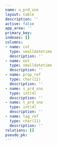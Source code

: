 ```yaml
---
name: u_prd_sno
layout: table
description: ''
active: false
app_area: ''
primary_key: 
indexes: []
columns:
- name: cot
  type: smalldatetime
  description: ''
- name: eot
  type: smalldatetime
  description: ''
- name: prop_ref
  type: char(12)
  description: ''
- name: s_prd_sno
  type: int(4)
  description: ''
- name: t_prd_sno
  type: int(4)
  description: ''
- name: tag_ref
  type: char(11)
  description: ''
relations: []
pseudo_pk: 
---
```


